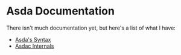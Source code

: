 # Asda Documentation

There isn't much documentation yet, but here's a list of what I have:

* [Asda's Syntax](syntax.md)
* [Asdac Internals](compiler.md)
